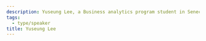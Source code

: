 ```yaml
---
description: Yuseung Lee, a Business analytics program student in Seneca college.
tags:
  - type/speaker
title: Yuseung Lee
---
```

